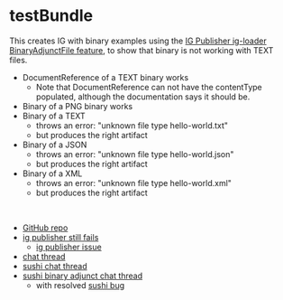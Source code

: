 # testBundle

This creates IG with binary examples using the [IG Publisher ig-loader BinaryAdjunctFile feature](https://confluence.hl7.org/pages/viewpage.action?pageId=66938614#ImplementationGuideParameters-BinaryAdjunctFiles), to show that binary is not working with TEXT files.

<div markdown="1" class="dragon">

- DocumentReference of a TEXT binary works
  - Note that DocumentReference can not have the contentType populated, although the documentation says it should be.
- Binary of a PNG binary works
- Binary of a TEXT
  - throws an error: "unknown file type hello-world.txt"
  - but produces the right artifact
- Binary of a JSON
  - throws an error: "unknown file type hello-world.json"
  - but produces the right artifact
- Binary of a XML
  - throws an error: "unknown file type hello-world.xml"
  - but produces the right artifact

</div>
<br clear="all">

- [GitHub repo](https://github.com/JohnMoehrke/testBinary)
- [ig publisher still fails](https://chat.fhir.org/#narrow/stream/215610-shorthand/topic/ig-loader.20examples)
  - [ig publisher issue](https://github.com/HL7/fhir-ig-publisher/issues/355)
- [chat thread](https://chat.fhir.org/#narrow/stream/179252-IG-creation/topic/binary.20resources)
- [sushi chat thread](https://chat.fhir.org/#narrow/stream/215610-shorthand/topic/.22Big.20data.22)
- [sushi binary adjunct chat thread](https://chat.fhir.org/#narrow/stream/215610-shorthand/topic/Binary.20Adjunct)
  - with resolved [sushi bug](https://github.com/FHIR/sushi/issues/1005)
